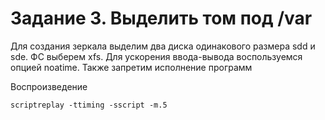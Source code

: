 # Задание 3. Выделить том под /var

Для создания зеркала выделим два диска одинакового размера sdd и sde. ФС выберем xfs. Для ускорения ввода-вывода воспользуемся опцией noatime. Также запретим исполнение программ

Воспроизведение

    scriptreplay -ttiming -sscript -m.5
